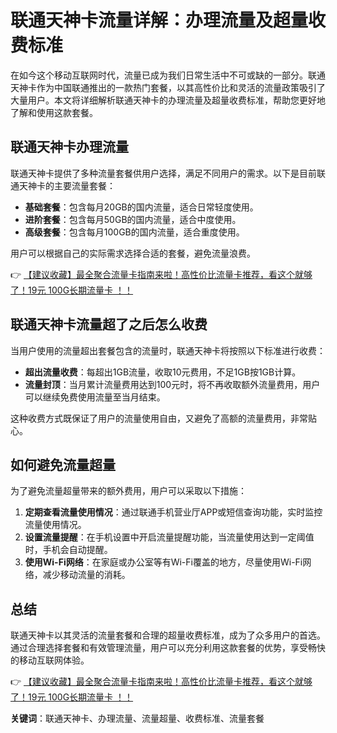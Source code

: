 # 联通天神卡流量详解：办理流量及超量收费标准

在如今这个移动互联网时代，流量已成为我们日常生活中不可或缺的一部分。联通天神卡作为中国联通推出的一款热门套餐，以其高性价比和灵活的流量政策吸引了大量用户。本文将详细解析联通天神卡的办理流量及超量收费标准，帮助您更好地了解和使用这款套餐。

## 联通天神卡办理流量

联通天神卡提供了多种流量套餐供用户选择，满足不同用户的需求。以下是目前联通天神卡的主要流量套餐：

- **基础套餐**：包含每月20GB的国内流量，适合日常轻度使用。
- **进阶套餐**：包含每月50GB的国内流量，适合中度使用。
- **高级套餐**：包含每月100GB的国内流量，适合重度使用。

用户可以根据自己的实际需求选择合适的套餐，避免流量浪费。

👉 [【建议收藏】最全聚合流量卡指南来啦！高性价比流量卡推荐，看这个就够了！19元 100G长期流量卡 ！！](https://bit.ly/Liuliangka)

## 联通天神卡流量超了之后怎么收费

当用户使用的流量超出套餐包含的流量时，联通天神卡将按照以下标准进行收费：

- **超出流量收费**：每超出1GB流量，收取10元费用，不足1GB按1GB计算。
- **流量封顶**：当月累计流量费用达到100元时，将不再收取额外流量费用，用户可以继续免费使用流量至当月结束。

这种收费方式既保证了用户的流量使用自由，又避免了高额的流量费用，非常贴心。

## 如何避免流量超量

为了避免流量超量带来的额外费用，用户可以采取以下措施：

1. **定期查看流量使用情况**：通过联通手机营业厅APP或短信查询功能，实时监控流量使用情况。
2. **设置流量提醒**：在手机设置中开启流量提醒功能，当流量使用达到一定阈值时，手机会自动提醒。
3. **使用Wi-Fi网络**：在家庭或办公室等有Wi-Fi覆盖的地方，尽量使用Wi-Fi网络，减少移动流量的消耗。

## 总结

联通天神卡以其灵活的流量套餐和合理的超量收费标准，成为了众多用户的首选。通过合理选择套餐和有效管理流量，用户可以充分利用这款套餐的优势，享受畅快的移动互联网体验。

👉 [【建议收藏】最全聚合流量卡指南来啦！高性价比流量卡推荐，看这个就够了！19元 100G长期流量卡 ！！](https://bit.ly/Liuliangka)

**关键词**：联通天神卡、办理流量、流量超量、收费标准、流量套餐